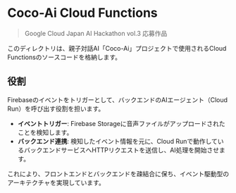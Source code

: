 # Coco-Ai Cloud Functions

> Google Cloud Japan AI Hackathon vol.3 応募作品

このディレクトリは、親子対話AI「Coco-Ai」プロジェクトで使用されるCloud Functionsのソースコードを格納します。

## 役割

Firebaseのイベントをトリガーとして、バックエンドのAIエージェント（Cloud Run）を呼び出す役割を担います。

- **イベントトリガー**: Firebase Storageに音声ファイルがアップロードされたことを検知します。
- **バックエンド連携**: 検知したイベント情報を元に、Cloud Runで動作しているバックエンドサービスへHTTPリクエストを送信し、AI処理を開始させます。

これにより、フロントエンドとバックエンドを疎結合に保ち、イベント駆動型のアーキテクチャを実現しています。